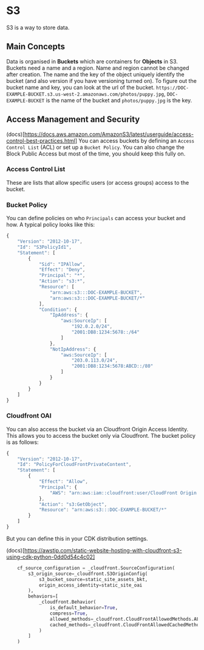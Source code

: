 # S3
S3 is a way to store data.

## Main Concepts
Data is organised in **Buckets** which are containers for **Objects** in S3. Buckets need a name and a region. Name and region cannot be changed after creation. The name and the key of the object uniquely identify the bucket (and also version if you have versioning turned on). To figure out the bucket name and key, you can look at the url of the bucket. `https://DOC-EXAMPLE-BUCKET.s3.us-west-2.amazonaws.com/photos/puppy.jpg`, `DOC-EXAMPLE-BUCKET` is the name of the bucket and `photos/puppy.jpg` is the key.

## Access Management and Security
(docs)[https://docs.aws.amazon.com/AmazonS3/latest/userguide/access-control-best-practices.html]
You can access buckets by defining an `Access Control List` (ACL) or set up a `Bucket Policy`. You can also change the Block Public Access but most of the time, you should keep this fully on.

### Access Control List
These are lists that allow specific users (or access groups) access to the bucket.

### Bucket Policy
You can define policies on who `Principals` can access your bucket and how. A typical policy looks like this:


```javascript
{
    "Version": "2012-10-17",
    "Id": "S3PolicyId1",
    "Statement": [
        {
            "Sid": "IPAllow",
            "Effect": "Deny",
            "Principal": "*",
            "Action": "s3:*",
            "Resource": [
                "arn:aws:s3:::DOC-EXAMPLE-BUCKET",
                "arn:aws:s3:::DOC-EXAMPLE-BUCKET/*"
            ],
            "Condition": {
                "IpAddress": {
                    "aws:SourceIp": [
                        "192.0.2.0/24",
                        "2001:DB8:1234:5678::/64"
                    ]
                },
                "NotIpAddress": {
                    "aws:SourceIp": [
                        "203.0.113.0/24",
                        "2001:DB8:1234:5678:ABCD::/80"
                    ]
                }
            }
        }
    ]
}
```

### Cloudfront OAI
You can also access the bucket via an Cloudfront Origin Access Identity. This allows you to access the bucket only via Cloudfront. The bucket policy is as follows:

```javascript
{
    "Version": "2012-10-17",
    "Id": "PolicyForCloudFrontPrivateContent",
    "Statement": [
        {
            "Effect": "Allow",
            "Principal": {
                "AWS": "arn:aws:iam::cloudfront:user/CloudFront Origin Access Identity EH1HDMB1FH2TC"
            },
            "Action": "s3:GetObject",
            "Resource": "arn:aws:s3:::DOC-EXAMPLE-BUCKET/*"
        }
    ]
}
```
But you can define this in your CDK distribution settings.

(docs)[https://awstip.com/static-website-hosting-with-cloudfront-s3-using-cdk-python-0dd0d54c4c02]
```python
    cf_source_configuration = _cloudfront.SourceConfiguration(
        s3_origin_source=_cloudfront.S3OriginConfig(
            s3_bucket_source=static_site_assets_bkt,
            origin_access_identity=static_site_oai
        ),
        behaviors=[
            _cloudfront.Behavior(
                is_default_behavior=True,
                compress=True,
                allowed_methods=_cloudfront.CloudFrontAllowedMethods.ALL,
                cached_methods=_cloudfront.CloudFrontAllowedCachedMethods.GET_HEAD
            )
        ]
    )
```
